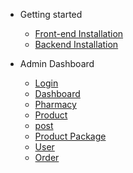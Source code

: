 - Getting started

  - [Front-end Installation](frontend-installation.md)
  - [Backend Installation](backend-installation.md)

- Admin Dashboard
  - [Login](login.md)
  - [Dashboard](dashboard.md)
  - [Pharmacy](pharmacy.md)
  - [Product](product.md)
  - [post](post.md)
  - [Product Package](product-package.md)
  - [User](user.md)
  - [Order](order.md)
